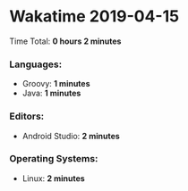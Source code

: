 # Wakatime 2019-04-15

Time Total: **0 hours 2 minutes**

### Languages:
- Groovy: **1 minutes** 
- Java: **1 minutes** 

### Editors:
- Android Studio: **2 minutes** 

### Operating Systems:
- Linux: **2 minutes** 

